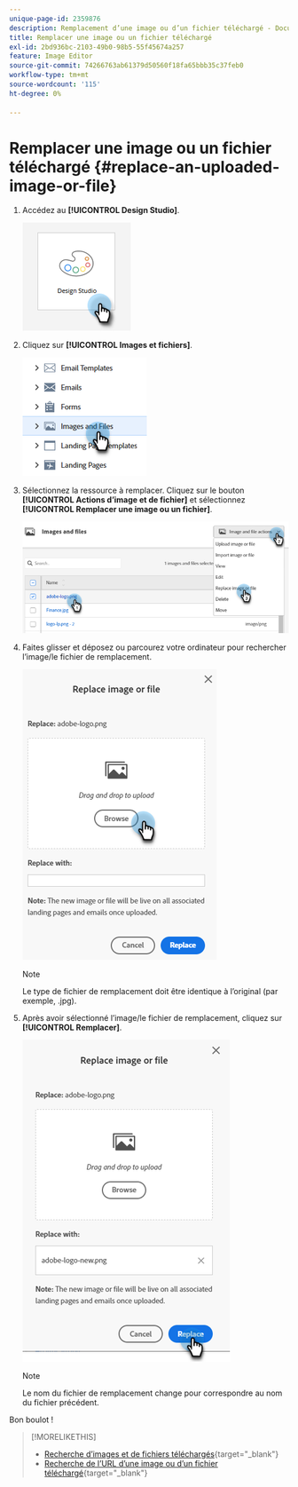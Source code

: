 ```yaml
---
unique-page-id: 2359876
description: Remplacement d’une image ou d’un fichier téléchargé - Documents Marketo - Documentation produit
title: Remplacer une image ou un fichier téléchargé
exl-id: 2bd936bc-2103-49b0-98b5-55f45674a257
feature: Image Editor
source-git-commit: 74266763ab61379d50560f18fa65bbb35c37feb0
workflow-type: tm+mt
source-wordcount: '115'
ht-degree: 0%

---
```


# Remplacer une image ou un fichier téléchargé {#replace-an-uploaded-image-or-file}

1. Accédez au **[!UICONTROL Design Studio]**.

   ![](assets/replace-an-uploaded-image-or-file-1.png)

1. Cliquez sur **[!UICONTROL Images et fichiers]**.

   ![](assets/replace-an-uploaded-image-or-file-2.png)

1. Sélectionnez la ressource à remplacer. Cliquez sur le bouton **[!UICONTROL Actions d’image et de fichier]** et sélectionnez **[!UICONTROL Remplacer une image ou un fichier]**.

   ![](assets/replace-an-uploaded-image-or-file-3.png)

1. Faites glisser et déposez ou parcourez votre ordinateur pour rechercher l’image/le fichier de remplacement.

   ![](assets/replace-an-uploaded-image-or-file-4.png)

   >[!NOTE]
   >
   >Le type de fichier de remplacement doit être identique à l’original (par exemple, .jpg).

1. Après avoir sélectionné l’image/le fichier de remplacement, cliquez sur **[!UICONTROL Remplacer]**.

   ![](assets/replace-an-uploaded-image-or-file-5.png)

   >[!NOTE]
   >
   >Le nom du fichier de remplacement change pour correspondre au nom du fichier précédent.

Bon boulot !

>[!MORELIKETHIS]
>
>* [Recherche d’images et de fichiers téléchargés](/help/marketo/product-docs/demand-generation/images-and-files/search-uploaded-images-and-files.md){target="_blank"}
>* [Recherche de l’URL d’une image ou d’un fichier téléchargé](/help/marketo/product-docs/demand-generation/images-and-files/find-the-url-of-an-uploaded-image-or-file.md){target="_blank"}

